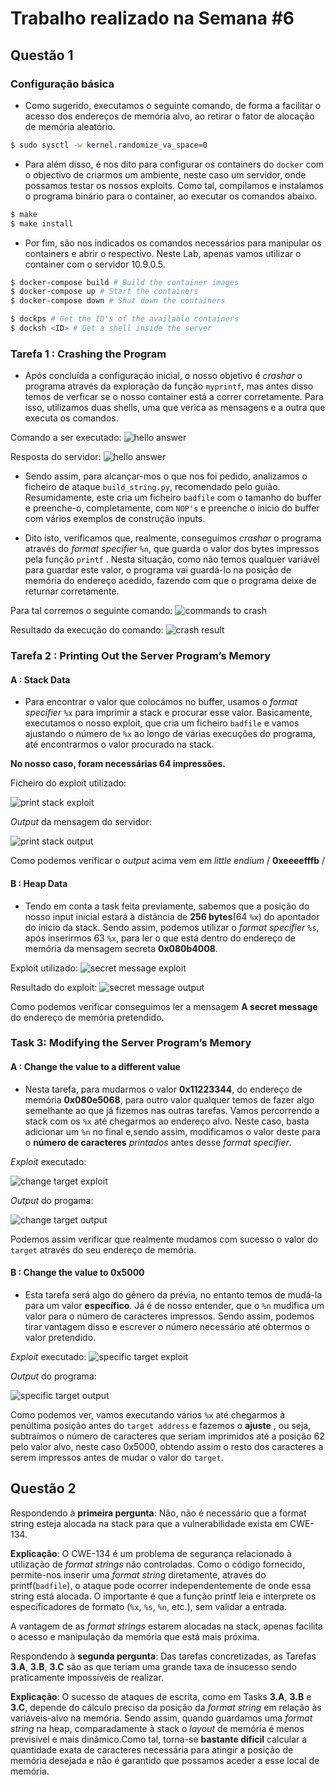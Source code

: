 # Trabalho realizado na Semana #6


## Questão 1
### Configuração básica

- Como sugerido, executamos o seguinte comando, de forma a facilitar o acesso dos endereços de memória alvo, ao retirar o fator de alocação de memória aleatório.

```bash
$ sudo sysctl -w kernel.randomize_va_space=0
```
- Para além disso, é nos dito para configurar os containers do `docker` com o objectivo de criarmos um ambiente, neste caso um servidor, onde possamos testar os nossos exploits. Como tal, compilamos e instalamos o programa binário para o container, ao executar os comandos abaixo.

```bash
$ make
$ make install
```

- Por fim, são nos indicados os comandos necessários para manipular os containers e abrir o respectivo. Neste Lab, apenas vamos utilizar o container com o servidor 10.9.0.5.

```bash
$ docker-compose build # Build the container images
$ docker-compose up # Start the containers
$ docker-compose down # Shut down the containers

$ dockps # Get the ID's of the available containers
$ docksh <ID> # Get a shell inside the server

```  

### Tarefa 1 : Crashing the Program

- Após concluída a configuraçáo inicial, o nosso objetivo é _crashar_ o programa através da exploração da função `myprintf`, mas antes disso temos de verficar se o nosso container está a correr corretamente. Para isso, utilizamos duas shells, uma que verica as mensagens e a outra que executa os comandos.

Comando a ser executado:
![hello answer](resources/LOGBOOK6/hello-request-server.png)

Resposta do servidor:
![hello answer](resources/LOGBOOK6/hello-answer.png)

- Sendo assim, para alcançar-mos o que nos foi pedido, analizamos o ficheiro de ataque `build_string.py`, recomendado pelo guião.
Resumidamente, este cria um ficheiro `badfile` com o tamanho do buffer e preenche-o, completamente, com `NOP's` e preenche o ínicio do buffer com vários exemplos de construção inputs.

- Dito isto, verificamos que, realmente, conseguimos _crashar_ o programa através do _format specifier_ `%n`, que guarda o valor dos bytes impressos pela função `printf` . Nesta situação, como não temos qualquer variável para guardar este valor, o programa vai guardá-lo na posição de memória do endereço acedido, fazendo com que o programa deixe de returnar corretamente.    

Para tal corremos o seguinte comando:
![commands to crash](resources/LOGBOOK6/crash-command.png)

Resultado da execução do comando:
![crash result](resources/LOGBOOK6/crash-result.png)


### Tarefa 2 : Printing Out the Server Program’s Memory

#### A : Stack Data

- Para encontrar o valor que colocámos no buffer, usamos o _format specifier_ `%x` para imprimir a stack e procurar esse valor. Basicamente, executamos o nosso exploit, que cria um ficheiro `badfile` e vamos ajustando o número de `%x` ao longo de várias execuções do programa, até encontrarmos o valor procurado na stack.

**No nosso caso, foram necessárias 64 impressões.**

Ficheiro do exploit utilizado:

![print stack exploit](resources/LOGBOOK6/print_stack_exploit.png)

_Output_ da mensagem do servidor:

![print stack output](resources/LOGBOOK6/print_stack_output.png)

Como podemos verificar o _output_ acima vem em _little endium_ / **0xeeeefffb** /

#### B : Heap Data

- Tendo em conta a task feita previamente, sabemos que a posição do nosso input inicial estará à distância de **256 bytes**(64 `%x`) do apontador do ínicio da stack. Sendo assim, podemos utilizar o _format specifier_ `%s`, após inserirmos 63 `%x`, para ler o que está dentro do endereço de memória da mensagem secreta **0x080b4008**.

Exploit utilizado:
![secret message exploit](/resources/LOGBOOK6/secret_message_exploit.png)

Resultado do exploit:
![secret message output](/resources/LOGBOOK6/secret_message_output.png)

Como podemos verificar conseguimos ler a mensagem **A secret message** do endereço de memória pretendido.


### Task 3: Modifying the Server Program’s Memory

#### A : Change the value to a different value

- Nesta tarefa, para mudarmos o valor **0x11223344**, do endereço de memória **0x080e5068**, para outro valor qualquer temos de fazer algo semelhante ao que já fizemos nas outras tarefas. Vamos percorrendo a stack com os `%x` até chegarmos ao endereço alvo. Neste caso, basta adicionar um `%n` no final e,sendo assim, modificamos o valor deste para o **número de caracteres** _printados_ antes desse _format specifier_.

_Exploit_ executado:

![change target exploit](resources/LOGBOOK6/change_target_exploit.png)

_Output_ do progama:

![change target output](resources/LOGBOOK6/change_target_output.png)

Podemos assim verificar que realmente mudamos com sucesso o valor do `target` através do seu endereço de memória.

#### B : Change the value to 0x5000

- Esta tarefa será algo do gênero da prévia, no entanto temos de mudá-la para um valor **específico**. Já é de nosso entender, que o `%n` mudifica um valor para o número de caracteres impressos. Sendo assim, podemos tirar vantagem disso e escrever o número necessário até obtermos o valor pretendido.

_Exploit_ executado:
![specific target exploit](resources/LOGBOOK6/specific_target_exploit.png)

_Output_ do programa:

![specific target output](resources/LOGBOOK6/specific_target_output.gif)

Como podemos ver, vamos executando vários `%x` até chegarmos à penúltima posição antes do `target address` e fazemos o **ajuste** , ou seja, subtraímos o número de caracteres que seriam imprimidos até a posição 62 pelo valor alvo, neste caso 0x5000, obtendo assim o resto dos caracteres a serem impressos antes de mudar o valor do `target`.

## Questão 2

Respondendo à **primeira pergunta**: Não, não é necessário que a format string esteja alocada na stack para que a vulnerabilidade exista em CWE-134.

**Explicação**: O CWE-134 é um problema de segurança relacionado à utilização de _format strings_ não controladas. Como o código fornecido, permite-nos inserir uma _format string_ diretamente, através do printf(`badfile`), o ataque pode ocorrer independentemente de onde essa string está alocada. O importante é que a função printf leia e interprete os especificadores de formato (`%x`, `%s`, `%n`, etc.), sem validar a entrada.

A vantagem de as _format strings_ estarem alocadas na stack, apenas facilita o acesso e manipulação da memória que está mais próxima.

Respondendo à **segunda pergunta**: Das tarefas concretizadas, as Tarefas **3.A**, **3.B**, **3.C** são as que teriam uma grande taxa de insucesso sendo praticamente impossíveis de realizar.

**Explicação**: O sucesso de ataques de escrita, como em Tasks **3.A**, **3.B** e **3.C**, depende do cálculo preciso da posição da _format string_ em relação às variáveis-alvo na memória. Sendo assim, quando guardamos uma _format string_ na heap, comparadamente à stack o _layout_ de memória é menos previsível e mais dinâmico.Como tal, torna-se **bastante díficil** calcular a quantidade exata de caracteres necessária para atingir a posição de memória desejada e não é garantido que possamos aceder a esse local de memória.